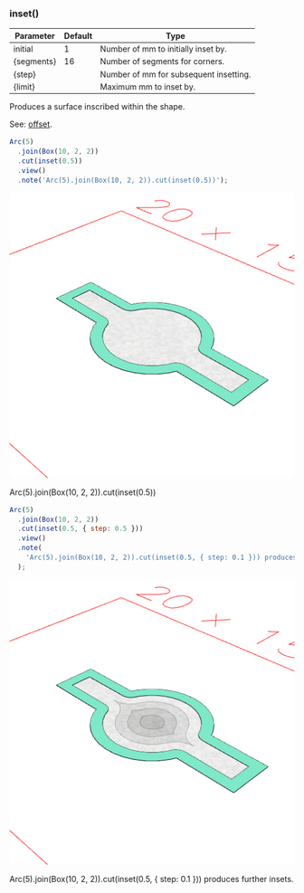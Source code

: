 ### inset()
Parameter|Default|Type
---|---|---
initial|1|Number of mm to initially inset by.
{segments}|16|Number of segments for corners.
{step}||Number of mm for subsequent insetting.
{limit}||Maximum mm to inset by.

Produces a surface inscribed within the shape.

See: [offset](#https://raw.githubusercontent.com/jsxcad/JSxCAD/master/nb/api/offset.nb).

```JavaScript
Arc(5)
  .join(Box(10, 2, 2))
  .cut(inset(0.5))
  .view()
  .note('Arc(5).join(Box(10, 2, 2)).cut(inset(0.5))');
```

![Image](inset.md.0.png)

Arc(5).join(Box(10, 2, 2)).cut(inset(0.5))

```JavaScript
Arc(5)
  .join(Box(10, 2, 2))
  .cut(inset(0.5, { step: 0.5 }))
  .view()
  .note(
    'Arc(5).join(Box(10, 2, 2)).cut(inset(0.5, { step: 0.1 })) produces further insets.'
  );
```

![Image](inset.md.1.png)

Arc(5).join(Box(10, 2, 2)).cut(inset(0.5, { step: 0.1 })) produces further insets.
